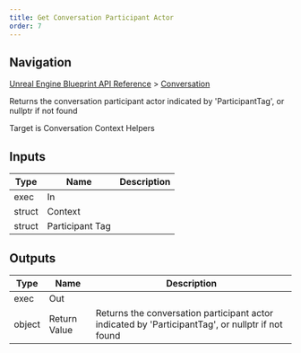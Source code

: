 ```yaml
---
title: Get Conversation Participant Actor
order: 7
---
```

## Navigation

[Unreal Engine Blueprint API Reference](https://dev.epicgames.com/documentation/en-us/unreal-engine/BlueprintAPI) > [Conversation](https://dev.epicgames.com/documentation/en-us/unreal-engine/BlueprintAPI/Conversation)

Returns the conversation participant actor indicated by 'ParticipantTag', or nullptr if not found

Target is Conversation Context Helpers

## Inputs

| Type | Name | Description |
| --- | --- | --- |
| exec | In |  |
| struct | Context |  |
| struct | Participant Tag |  |

## Outputs

| Type | Name | Description |
| --- | --- | --- |
| exec | Out |  |
| object | Return Value | Returns the conversation participant actor indicated by 'ParticipantTag', or nullptr if not found |
